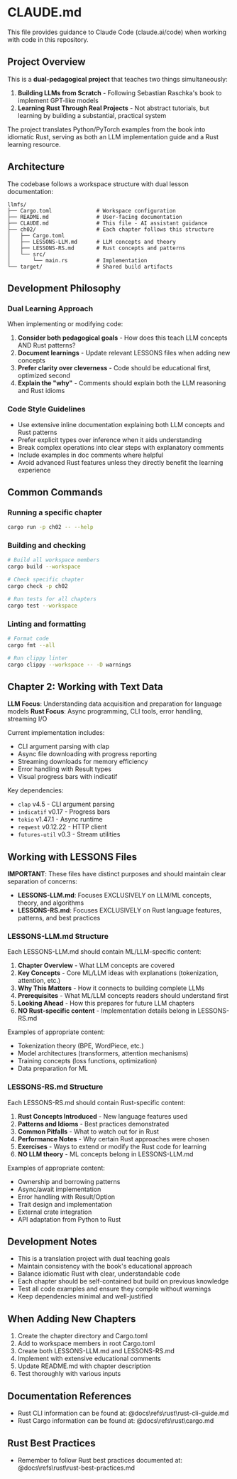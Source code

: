 # CLAUDE.md

This file provides guidance to Claude Code (claude.ai/code) when working with code in this repository.

## Project Overview

This is a **dual-pedagogical project** that teaches two things simultaneously:

1. **Building LLMs from Scratch** - Following Sebastian Raschka's book to implement GPT-like models
2. **Learning Rust Through Real Projects** - Not abstract tutorials, but learning by building a substantial, practical system

The project translates Python/PyTorch examples from the book into idiomatic Rust, serving as both an LLM implementation guide and a Rust learning resource.

## Architecture

The codebase follows a workspace structure with dual lesson documentation:

```
llmfs/
├── Cargo.toml              # Workspace configuration
├── README.md               # User-facing documentation
├── CLAUDE.md               # This file - AI assistant guidance
├── ch02/                   # Each chapter follows this structure
│   ├── Cargo.toml
│   ├── LESSONS-LLM.md      # LLM concepts and theory
│   ├── LESSONS-RS.md       # Rust concepts and patterns
│   └── src/
│       └── main.rs         # Implementation
└── target/                 # Shared build artifacts
```

## Development Philosophy

### Dual Learning Approach

When implementing or modifying code:

1. **Consider both pedagogical goals** - How does this teach LLM concepts AND Rust patterns?
2. **Document learnings** - Update relevant LESSONS files when adding new concepts
3. **Prefer clarity over cleverness** - Code should be educational first, optimized second
4. **Explain the "why"** - Comments should explain both the LLM reasoning and Rust idioms

### Code Style Guidelines

- Use extensive inline documentation explaining both LLM concepts and Rust patterns
- Prefer explicit types over inference when it aids understanding
- Break complex operations into clear steps with explanatory comments
- Include examples in doc comments where helpful
- Avoid advanced Rust features unless they directly benefit the learning experience

## Common Commands

### Running a specific chapter

```bash
cargo run -p ch02 -- --help
```

### Building and checking

```bash
# Build all workspace members
cargo build --workspace

# Check specific chapter
cargo check -p ch02

# Run tests for all chapters
cargo test --workspace
```

### Linting and formatting

```bash
# Format code
cargo fmt --all

# Run clippy linter
cargo clippy --workspace -- -D warnings
```

## Chapter 2: Working with Text Data

**LLM Focus**: Understanding data acquisition and preparation for language models
**Rust Focus**: Async programming, CLI tools, error handling, streaming I/O

Current implementation includes:

- CLI argument parsing with clap
- Async file downloading with progress reporting
- Streaming downloads for memory efficiency
- Error handling with Result types
- Visual progress bars with indicatif

Key dependencies:

- `clap` v4.5 - CLI argument parsing
- `indicatif` v0.17 - Progress bars
- `tokio` v1.47.1 - Async runtime
- `reqwest` v0.12.22 - HTTP client
- `futures-util` v0.3 - Stream utilities

## Working with LESSONS Files

**IMPORTANT**: These files have distinct purposes and should maintain clear separation of concerns:

- **LESSONS-LLM.md**: Focuses EXCLUSIVELY on LLM/ML concepts, theory, and algorithms
- **LESSONS-RS.md**: Focuses EXCLUSIVELY on Rust language features, patterns, and best practices

### LESSONS-LLM.md Structure

Each LESSONS-LLM.md should contain ML/LLM-specific content:

1. **Chapter Overview** - What LLM concepts are covered
2. **Key Concepts** - Core ML/LLM ideas with explanations (tokenization, attention, etc.)
3. **Why This Matters** - How it connects to building complete LLMs
4. **Prerequisites** - What ML/LLM concepts readers should understand first
5. **Looking Ahead** - How this prepares for future LLM chapters
6. **NO Rust-specific content** - Implementation details belong in LESSONS-RS.md

Examples of appropriate content:
- Tokenization theory (BPE, WordPiece, etc.)
- Model architectures (transformers, attention mechanisms)
- Training concepts (loss functions, optimization)
- Data preparation for ML

### LESSONS-RS.md Structure

Each LESSONS-RS.md should contain Rust-specific content:

1. **Rust Concepts Introduced** - New language features used
2. **Patterns and Idioms** - Best practices demonstrated
3. **Common Pitfalls** - What to watch out for in Rust
4. **Performance Notes** - Why certain Rust approaches were chosen
5. **Exercises** - Ways to extend or modify the Rust code for learning
6. **NO LLM theory** - ML concepts belong in LESSONS-LLM.md

Examples of appropriate content:
- Ownership and borrowing patterns
- Async/await implementation
- Error handling with Result/Option
- Trait design and implementation
- External crate integration
- API adaptation from Python to Rust

## Development Notes

- This is a translation project with dual teaching goals
- Maintain consistency with the book's educational approach
- Balance idiomatic Rust with clear, understandable code
- Each chapter should be self-contained but build on previous knowledge
- Test all code examples and ensure they compile without warnings
- Keep dependencies minimal and well-justified

## When Adding New Chapters

1. Create the chapter directory and Cargo.toml
2. Add to workspace members in root Cargo.toml
3. Create both LESSONS-LLM.md and LESSONS-RS.md
4. Implement with extensive educational comments
5. Update README.md with chapter description
6. Test thoroughly with various inputs

## Documentation References

- Rust CLI information can be found at: @docs\refs\rust\rust-cli-guide.md
- Rust Cargo information can be found at: @docs\refs\rust\cargo.md

## Rust Best Practices

- Remember to follow Rust best practices documented at: @docs\refs\rust\rust-best-practices.md